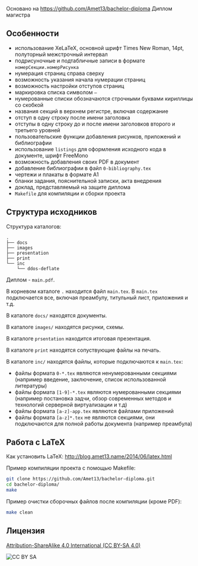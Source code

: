﻿Основано на https://github.com/Amet13/bachelor-diploma
Диплом магистра 

Особенности
-----------
* использование XeLaTeX, основной шрифт Times New Roman, 14pt, полуторный межстрочный интервал
* подрисуночные и подтабличные записи в формате `номерСекции.номерРисунка`
* нумерация страниц справа сверху
* возможность указания начала нумерации страниц
* возможность настройки отступов страниц
* маркировка списка символом `—`
* нумерованные списки обозначаются строчными буквами кириллицы со скобкой
* названия секций в верхнем регистре, включая содержание
* отступ в одну строку после имени заголовка
* отступы в одну строку до и после имени заголовков второго и третьего уровней
* пользовательские функции добавления рисунков, приложений и библиографии
* использование `listings` для оформления исходного кода в документе, шрифт FreeMono
* возможность добавления своих PDF в документ
* добавление библиографии в файл `0-bibliography.tex`
* чертежи и плакаты в формате А1
* бланки задания, пояснительной записки, акта внедрения
* доклад, представляемый на защите диплома
* `Makefile` для компиляции и сборки проекта

Структура исходников
--------------------
Структура каталогов:
```
.
├── docs
├── images
├── prеsentation
├── print
└── inc
    └── ddos-deflate
```
Диплом - `main.pdf`.

В корневом каталоге `.` находится файл `main.tex`.
В `main.tex` подключается все, включая преамбулу, титульный лист, приложения и т.д.

В каталоге `docs/` находятся документы.

В каталоге `images/` находятся рисунки, схемы.

В каталоге `prsentation` находится итоговая презентация.

В каталоге `print` находятся сопуствующие файлы на печать.


В каталоге `inc/` находятся файлы, которые подключаются к `main.tex`:
* файлы формата `0-*.tex` являются ненумерованными секциями (например введение, заключение, список использованной литературы)
* файлы формата `[1-9]-*.tex` являются нумерованными секциями (например постановка задчи, обзор современных методов и технологий серверной виртуализации и т.д)
* файлы формата `[a-z]-app.tex` являются файлами приложений
* файлы формата `[a-z]*.tex` не являются секциями, они подключаются для полной работы документа (например преамбула)

Работа с LaTeX
--------------
Как установить LaTeX: http://blog.amet13.name/2014/06/latex.html

Пример компиляции проекта с помощью Makefile:
```bash
git clone https://github.com/Amet13/bachelor-diploma.git
cd bachelor-diploma/
make
```

Пример очистки сборочных файлов после компиляции (кроме PDF):
```bash
make clean
```

Лицензия
--------
[Attribution-ShareAlike 4.0 International (CC BY-SA 4.0)](http://creativecommons.org/licenses/by-sa/4.0/deed.ru)

![CC BY SA](https://licensebuttons.net/l/by-sa/4.0/88x31.png)
